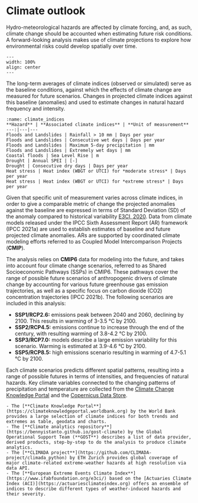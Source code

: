 # Climate outlook

Hydro-meteorological hazards are affected by climate forcing, and, as such, climate change should be accounted when estimating future risk conditions. A forward-looking analysis makes use of climate projections to explore how environmental risks could develop spatially over time.

```{figure} images/hzd_spectrum.png
---
width: 100%
align: center
---
```

The long-term averages of climate indices (observed or simulated) serve as the baseline conditions, against which the effects of climate change are measured for future scenarios. Changes in projected climate indices against this baseline (anomalies) and used to estimate changes in natural hazard frequency and intensity. 

```{table} Climate variables underlying hazard projections
:name: climate_indices
**Hazard** | **Associated climate indices** | **Unit of measurement**
---:|---|---
Floods and Landslides | Rainfall > 10 mm | Days per year
Floods and Landslides | Consecutive wet days | Days per year
Floods and Landslides | Maximum 5-day precipitation | mm
Floods and Landslides | Extremely wet days | mm
Coastal floods | Sea Level Rise	| m
Drought	| Annual SPEI | [-]
Drought	| Consecutive dry days | Days per year
Heat stress | Heat index (WBGT or UTCI) for *moderate stress* | Days per year
Heat stress | Heat index (WBGT or UTCI) for *extreme stress* | Days per year
```

Given that specific unit of measurement varies across climate indices, in order to give a comparable metric of change the projected anomalies against the baseline are expressed in terms of Standard Deviation (SD) of the anomaly compared to historical variability [E3CI, 2020](https://www.ifabfoundation.org/e3ci/).
Data from climate models released under the IPCC Sixth Assessment Report (AR) framework (IPCC 2021a) are used to establish estimates of baseline and future projected climate anomalies. ARs are supported by coordinated climate modeling efforts referred to as Coupled Model Intercomparison Projects (**CMIP**).

The analysis relies on **CMIP6** data for modeling into the future, and takes into account four climate change scenarios, referred to as Shared Socioeconomic Pathways (SSPs) in CMIP6. These pathways cover the range of possible future scenarios of anthropogenic drivers of climate change by accounting for various future greenhouse gas emission trajectories, as well as a specific focus on carbon dioxide (CO2) concentration trajectories (IPCC 2021b). The following scenarios are included in this analysis:

- **SSP1/RCP2.6:** emissions peak between 2040 and 2060, declining by 2100. This results in warming of 3-3.5 °C by 2100.
- **SSP2/RCP4.5:** emissions continue to increase through the end of the century, with resulting warming of 3.8-4.2 °C by 2100.
- **SSP3/RCP7.0:** models describe a large emission variability for this scenario. Warming is estimated at 3.9-4.6 °C by 2100.
- **SSP5/RCP8.5:** high emissions scenario resulting in warming of 4.7-5.1 °C by 2100.

Each climate scenarios predicts different spatial patterns, resulting into a range of possible futures in terms of intensities, and frequencies of natural hazards. Key climate variables connected to the changing patterns of precipitation and temperature are collected from the [Climate Change Knowledge Portal](https://climateknowledgeportal.worldbank.org/) and the [Copernicus Data Store](https://cds.climate.copernicus.eu/cdsapp#!/dataset/sis-extreme-indices-cmip6).

```{seealso}
- The [**Climate Knowledge Portal**](https://climateknowledgeportal.worldbank.org) by the World Bank provides a large selection of climate indices for both trends and extremes as table, geodata and charts.
- The [**Climate analytics repository**](https://bennyistanto.github.io/gost-climate) by the Global Operational Support Team (**GOST**) describes a list of data provider, derived products, step-by-step to do the analysis to produce climate analytics.
- The [**CLIMADA project**](https://github.com/CLIMADA-project/climada_python) by ETH Zurich provides global coverage of major climate-related extreme-weather hazards at high resolution via data API.
- The [**European Extreme Events Climate Index**](https://www.ifabfoundation.org/e3ci/) based on the [Actuaries Climate Index (ACI)](https://actuariesclimateindex.org) offers an ensemble of indices to describe different types of weather-induced hazards and their severity.
```

